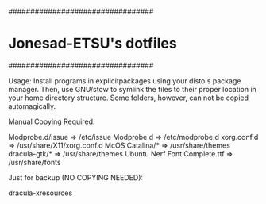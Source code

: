 #################################
#    Jonesad-ETSU's dotfiles	#
#################################

Usage:
	Install programs in explicitpackages using your disto's package manager. Then, use GNU/stow to symlink the files to their proper location in your home directory structure. Some folders, however, can not be copied automagically.

Manual Copying Required:

Modprobe.d/issue => /etc/issue
Modprobe.d =>	/etc/modprobe.d
xorg.conf.d =>	/usr/share/X11/xorg.conf.d
McOS Catalina/* => /usr/share/themes
dracula-gtk/* => /usr/share/themes
Ubuntu Nerf Font Complete.ttf => /usr/share/fonts

Just for backup (NO COPYING NEEDED):

dracula-xresources



